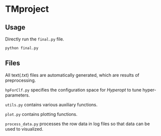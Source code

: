 # TMproject

## Usage
Directly run the `final.py` file.

`python final.py`

## Files
All text(.txt) files are automatically generated, which are results of preprocessing.

`hpForClf.py` specifies the configuration space for _Hyperopt_ to tune hyper-parameters.

`utils.py` contains various auxiliary functions.

`plot.py` contains plotting functions.

`process_data.py` processes the row data in log files so that data can be used to visualized.